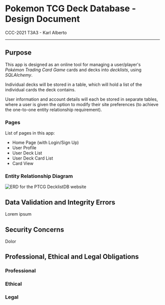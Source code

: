 # Pokemon TCG Deck Database - Design Document

CCC-2021 T3A3 - Karl Alberto

---

## Purpose

This app is designed as an online tool for managing a user/player's _Pokémon Trading Card Game_ cards and decks into _decklists_, using _SQLAlchemy_.

Individual decks will be stored in a table, which will hold a list of the individual cards the deck contains.

User information and account details will each be stored in separate tables, where a user is given the option to modify their site preferences (to achieve the one-to-one entity relationship requirement).

### Pages

List of pages in this app:
- Home Page (with Login/Sign Up)
- User Profile
- User Deck List
- User Deck Card List
- Card View


### Entity Relationship Diagram

![ERD for the PTCG DecklistDB website](T3A3_ERD.png)


## Data Validation and Integrity Errors

Lorem ipsum


## Security Concerns

Dolor

## Professional, Ethical and Legal Obligations

### Professional


### Ethical


### Legal